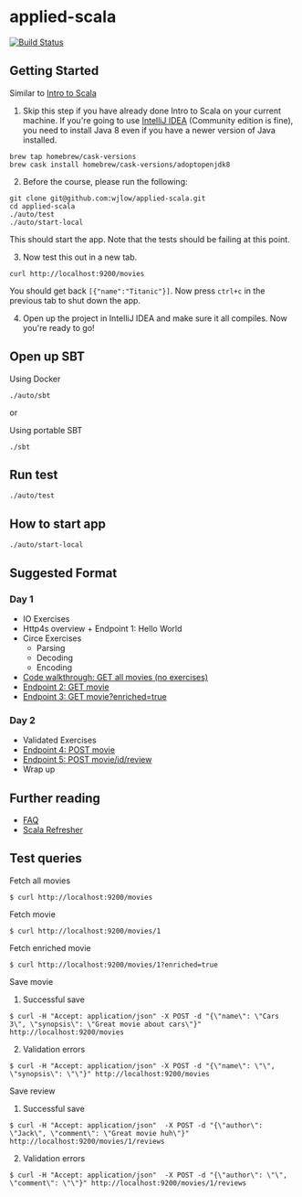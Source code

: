 # applied-scala

[![Build Status](https://travis-ci.org/realestate-com-au/applied-scala.svg?branch=master)](https://travis-ci.org/github/realestate-com-au/applied-scala)

## Getting Started

Similar to [Intro to Scala](https://github.com/wjlow/intro-to-scala#pre-requisites)

1. Skip this step if you have already done Intro to Scala on your current machine. If you're going to use [IntelliJ IDEA](https://www.jetbrains.com/idea/download/) (Community edition is fine), you need to install Java 8 even if you have a newer version of Java installed.

```
brew tap homebrew/cask-versions
brew cask install homebrew/cask-versions/adoptopenjdk8
```

2. Before the course, please run the following:

```
git clone git@github.com:wjlow/applied-scala.git
cd applied-scala
./auto/test
./auto/start-local
```

This should start the app. Note that the tests should be failing at this point.

3. Now test this out in a new tab.

```
curl http://localhost:9200/movies
```

You should get back `[{"name":"Titanic"}]`. Now press `ctrl+c` in the previous tab to shut down the app.

4. Open up the project in IntelliJ IDEA and make sure it all compiles. Now you're ready to go!

## Open up SBT

Using Docker
```
./auto/sbt
```

or

Using portable SBT
```
./sbt
```

## Run test

```
./auto/test
```

## How to start app

```
./auto/start-local
```

## Suggested Format

### Day 1

- IO Exercises
- Http4s overview + Endpoint 1: Hello World
- Circe Exercises
  - Parsing
  - Decoding
  - Encoding
- [Code walkthrough: GET all movies (no exercises)](./src/main/scala/com/reagroup/appliedscala/urls/fetchallmovies/README.md) 
- [Endpoint 2: GET movie](./src/main/scala/com/reagroup/appliedscala/urls/fetchmovie/README.md)
- [Endpoint 3: GET movie?enriched=true](./src/main/scala/com/reagroup/appliedscala/urls/fetchenrichedmovie/README.md)

### Day 2

- Validated Exercises
- [Endpoint 4: POST movie](./src/main/scala/com/reagroup/appliedscala/urls/savemovie/README.md)
- [Endpoint 5: POST movie/id/review](./src/main/scala/com/reagroup/appliedscala/urls/savereview/README.md)
- Wrap up

## Further reading

- [FAQ](docs/faq.md)
- [Scala Refresher](docs/refresher.md)

## Test queries

Fetch all movies
```
$ curl http://localhost:9200/movies
```

Fetch movie
```
$ curl http://localhost:9200/movies/1
```

Fetch enriched movie

```
$ curl http://localhost:9200/movies/1?enriched=true
```

Save movie

1. Successful save
```
$ curl -H "Accept: application/json" -X POST -d "{\"name\": \"Cars 3\", \"synopsis\": \"Great movie about cars\"}" http://localhost:9200/movies
```

2. Validation errors
```
$ curl -H "Accept: application/json" -X POST -d "{\"name\": \"\", \"synopsis\": \"\"}" http://localhost:9200/movies
```

Save review

1. Successful save
```
$ curl -H "Accept: application/json"  -X POST -d "{\"author\": \"Jack\", \"comment\": \"Great movie huh\"}" http://localhost:9200/movies/1/reviews
```

2. Validation errors

```
$ curl -H "Accept: application/json"  -X POST -d "{\"author\": \"\", \"comment\": \"\"}" http://localhost:9200/movies/1/reviews
```
